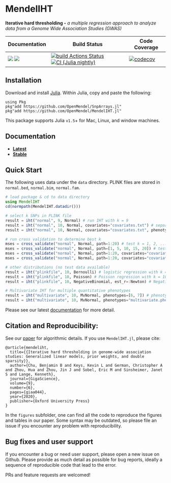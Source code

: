 # MendelIHT

**Iterative hard thresholding -** *a multiple regression approach to analyze data from a Genome Wide Association Studies (GWAS)*

| **Documentation** | **Build Status** | **Code Coverage**  |
|-------------------|------------------|--------------------|
| [![](https://img.shields.io/badge/docs-latest-blue.svg)](https://OpenMendel.github.io/MendelIHT.jl/latest) [![](https://img.shields.io/badge/docs-stable-blue.svg)](https://OpenMendel.github.io/MendelIHT.jl/stable) | [![build Actions Status](https://github.com/OpenMendel/MendelIHT.jl/workflows/CI/badge.svg)](https://github.com/OpenMendel/MendelIHT.jl/actions) [![CI (Julia nightly)](https://github.com/openmendel/mendeliht.jl/workflows/JuliaNightly/badge.svg)](https://github.com/OpenMendel/MendelIHT.jl/actions/workflows/JuliaNightly.yml)| [![codecov](https://codecov.io/gh/OpenMendel/MendelIHT.jl/branch/master/graph/badge.svg?token=YyPqiFpIM1)](https://codecov.io/gh/OpenMendel/MendelIHT.jl) |

## Installation

Download and install [Julia](https://julialang.org/downloads/). Within Julia, copy and paste the following:
```
using Pkg
pkg"add https://github.com/OpenMendel/SnpArrays.jl"
pkg"add https://github.com/OpenMendel/MendelIHT.jl"
```
This package supports Julia `v1.5`+ for Mac, Linux, and window machines. 

## Documentation

+ [**Latest**](https://OpenMendel.github.io/MendelIHT.jl/latest/)
+ [**Stable**](https://OpenMendel.github.io/MendelIHT.jl/stable/)

## Quick Start

The following uses data under the `data` directory. PLINK files are stored in `normal.bed`, `normal.bim`, `normal.fam`. 

```julia
# load package & cd to data directory
using MendelIHT
cd(normpath(MendelIHT.datadir()))

# select k SNPs in PLINK file
result = iht("normal", 9, Normal) # run IHT with k = 9
result = iht("normal", 10, Normal, covariates="covariates.txt") # separately include covariates, k = 10
result = iht("normal", 10, Normal, covariates="covariates.txt", phenotypes="phenotypes.txt") # phenotypes are stored separately

# run cross validation to determine best k
mses = cross_validate("normal", Normal, path=1:20) # test k = 1, 2, ..., 20
mses = cross_validate("normal", Normal, path=[1, 5, 10, 15, 20]) # test k = 1, 5, 10, 15, 20
mses = cross_validate("normal", Normal, path=1:20, covariates="covariates.txt") # separately include covariates
mses = cross_validate("normal", Normal, path=1:20, covariates="covariates.txt", phenotypes="phenotypes.txt") # if phenotypes are in separate file

# other distributions (no test data available)
result = iht("plinkfile", 10, Bernoulli) # logistic regression with k = 10
result = iht("plinkfile", 10, Poisson) # Poisson regression with k = 10
result = iht("plinkfile", 10, NegativeBinomial, est_r=:Newton) # Negative Binomial regression + nuisnace parameter estimation

# Multivariate IHT for multiple quantitative phenotypes
result = iht("multivariate", 10, MvNormal, phenotypes=[6, 7]) # phenotypes stored in 6th and 7th column of .fam file
result = iht("multivariate", 10, MvNormal, phenotypes="multivariate.phen") # phenotypes stored separate file
```

Please see our latest [documentation](https://OpenMendel.github.io/MendelIHT.jl/latest/) for more detail. 

## Citation and Reproducibility:

See our [paper](https://academic.oup.com/gigascience/article/9/6/giaa044/5850823?searchresult=1) for algorithmic details. If you use `MendelIHT.jl`, please cite:

```
@article{mendeliht,
  title={{Iterative hard thresholding in genome-wide association studies: Generalized linear models, prior weights, and double sparsity}},
  author={Chu, Benjamin B and Keys, Kevin L and German, Christopher A and Zhou, Hua and Zhou, Jin J and Sobel, Eric M and Sinsheimer, Janet S and Lange, Kenneth},
  journal={GigaScience},
  volume={9},
  number={6},
  pages={giaa044},
  year={2020},
  publisher={Oxford University Press}
}
```

In the `figures` subfolder, one can find all the code to reproduce the figures and tables in our paper. Some syntax may be outdated, so please file an issue if you encounter any problem with reproducibility.

## Bug fixes and user support

If you encounter a bug or need user support, please open a new issue on Github. Please provide as much detail as possible for bug reports, ideally a sequence of reproducible code that lead to the error.

PRs and feature requests are welcomed!

